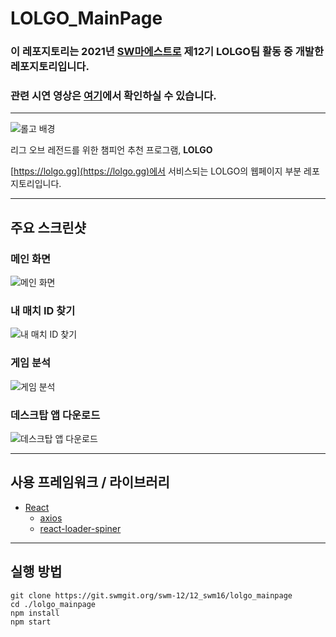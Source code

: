 # LOLGO_MainPage

### 이 레포지토리는 **2021년 [SW마에스트로](https://swmaestro.org/) 제12기 LOLGO팀** 활동 중 개발한 레포지토리입니다.
### 관련 시연 영상은 [여기](https://www.youtube.com/watch?v=F1vVZymvK7w)에서 확인하실 수 있습니다.

---

![롤고 배경](https://user-images.githubusercontent.com/37856995/128962448-39fc7809-0127-4d36-a232-be0b46e72185.png)

리그 오브 레전드를 위한 챔피언 추천 프로그램, **LOLGO**

[https://lolgo.gg](https://lolgo.gg)에서 서비스되는 LOLGO의 웹페이지 부분 레포지토리입니다.

---

## 주요 스크린샷

### 메인 화면

![메인 화면](https://user-images.githubusercontent.com/37856995/139629595-36c0ca61-f6f2-4538-869a-416604acb7c9.png)

### 내 매치 ID 찾기

![내 매치 ID 찾기](https://user-images.githubusercontent.com/37856995/139629604-be31de2c-39c7-43f1-bc61-2c21ff72f2c5.png)

### 게임 분석

![게임 분석](https://user-images.githubusercontent.com/37856995/139629608-2b231201-d432-465d-b00f-e39fb8dcf518.png)

### 데스크탑 앱 다운로드

![데스크탑 앱 다운로드](https://user-images.githubusercontent.com/37856995/139629610-cba51477-0c6c-4cb1-9ff9-8437ce6ec054.png)


---

## 사용 프레임워크 / 라이브러리

- [React](https://github.com/facebook/react)
  - [axios](https://github.com/axios/axios)
  - [react-loader-spiner](https://github.com/mhnpd/react-loader-spinner)
---

## 실행 방법

```
git clone https://git.swmgit.org/swm-12/12_swm16/lolgo_mainpage
cd ./lolgo_mainpage
npm install
npm start
```
